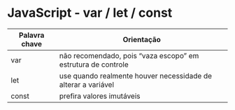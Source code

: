 # JavaScript - var / let / const

Palavra chave | Orientação
--- | --- 
var | não recomendado, pois “vaza escopo” em estrutura de controle
let | use quando realmente houver necessidade de alterar a variável
const | prefira valores imutáveis